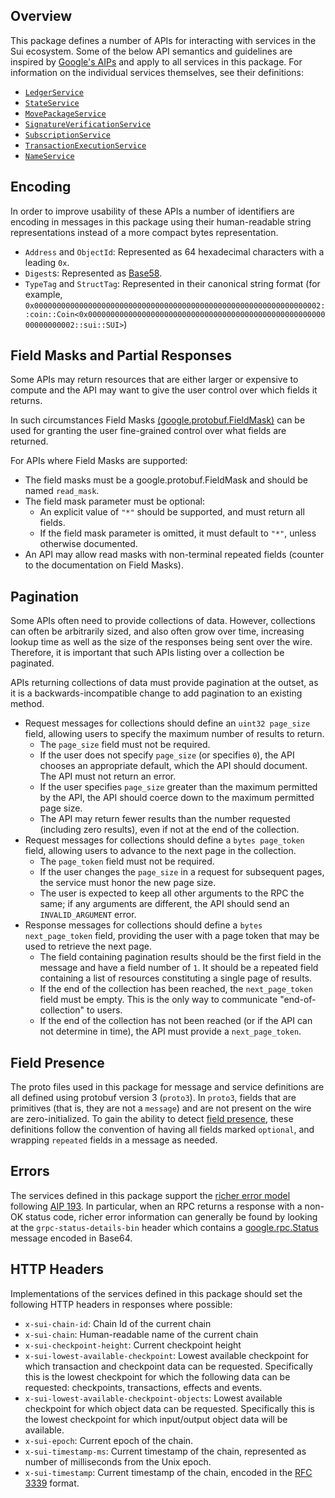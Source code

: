 ## Overview
This package defines a number of APIs for interacting with services in the Sui
ecosystem. Some of the below API semantics and guidelines are inspired by
[Google's AIPs](https://google.aip.dev/) and apply to all services in this
package. For information on the individual services themselves, see their
definitions:

- [`LedgerService`](./ledger_service.proto)
- [`StateService`](./state_service.proto)
- [`MovePackageService`](./move_package_service.proto.proto)
- [`SignatureVerificationService`](./signature_verification_service.proto)
- [`SubscriptionService`](./subscription_service.proto.proto)
- [`TransactionExecutionService`](./transaction_execution_service.proto.proto)
- [`NameService`](./name_service.proto.proto)

## Encoding
In order to improve usability of these APIs a number of identifiers are
encoding in messages in this package using their human-readable string
representations instead of a more compact bytes representation.

- `Address` and `ObjectId`: Represented as 64 hexadecimal characters with a
  leading `0x`.
- `Digest`s: Represented as
  [Base58](https://learnmeabitcoin.com/technical/keys/base58/).
- `TypeTag` and `StructTag`: Represented in their canonical string format (for
  example,
  `0x0000000000000000000000000000000000000000000000000000000000000002::coin::Coin<0x0000000000000000000000000000000000000000000000000000000000000002::sui::SUI>`)

## Field Masks and Partial Responses
Some APIs may return resources that are either larger or expensive to compute
and the API may want to give the user control over which fields it returns.

In such circumstances Field Masks
[(google.protobuf.FieldMask)](../../../google/protobuf/field_mask.proto) can be
used for granting the user fine-grained control over what fields are returned.

For APIs where Field Masks are supported:

- The field masks must be a google.protobuf.FieldMask and should be named
  `read_mask`.
- The field mask parameter must be optional:
    - An explicit value of `"*"` should be supported, and must return all
      fields.
    - If the field mask parameter is omitted, it must default to `"*"`, unless
      otherwise documented.
- An API may allow read masks with non-terminal repeated fields (counter to the
  documentation on Field Masks).

## Pagination
Some APIs often need to provide collections of data. However, collections can
often be arbitrarily sized, and also often grow over time, increasing lookup
time as well as the size of the responses being sent over the wire. Therefore,
it is important that such APIs listing over a collection be paginated.

APIs returning collections of data must provide pagination at the outset, as it
is a backwards-incompatible change to add pagination to an existing method.

- Request messages for collections should define an `uint32 page_size` field,
  allowing users to specify the maximum number of results to return.
    - The `page_size` field must not be required.
    - If the user does not specify `page_size` (or specifies `0`), the API
      chooses an appropriate default, which the API should document. The API
      must not return an error.
    - If the user specifies `page_size` greater than the maximum permitted by
      the API, the API should coerce down to the maximum permitted page size.
    - The API may return fewer results than the number requested (including
      zero results), even if not at the end of the collection.
- Request messages for collections should define a `bytes page_token` field,
  allowing users to advance to the next page in the collection.
    - The `page_token` field must not be required.
    - If the user changes the `page_size` in a request for subsequent pages,
      the service must honor the new page size.
    - The user is expected to keep all other arguments to the RPC the same; if
      any arguments are different, the API should send an `INVALID_ARGUMENT`
      error.
- Response messages for collections should define a `bytes next_page_token`
  field, providing the user with a page token that may be used to retrieve the
  next page.
    - The field containing pagination results should be the first field in the
      message and have a field number of `1`. It should be a repeated field
      containing a list of resources constituting a single page of results.
    - If the end of the collection has been reached, the `next_page_token`
      field must be empty. This is the only way to communicate
      "end-of-collection" to users.
    - If the end of the collection has not been reached (or if the API can not
      determine in time), the API must provide a `next_page_token`.

## Field Presence
The proto files used in this package for message and service definitions are
all defined using protobuf version 3 (`proto3`). In `proto3`, fields that are
primitives (that is, they are not a `message`) and are not present on the wire
are zero-initialized. To gain the ability to detect [field
presence](https://github.com/protocolbuffers/protobuf/blob/main/docs/field_presence.md),
these definitions follow the convention of having all fields marked `optional`,
and wrapping `repeated` fields in a message as needed.

## Errors
The services defined in this package support the [richer error
model](https://grpc.io/docs/guides/error/#richer-error-model) following [AIP
193](https://google.aip.dev/193). In particular, when an RPC returns a response
with a non-OK status code, richer error information can generally be found by
looking at the `grpc-status-details-bin` header which contains a
[google.rpc.Status](https://github.com/googleapis/googleapis/blob/master/google/rpc/status.proto)
message encoded in Base64.

## HTTP Headers
Implementations of the services defined in this package should set the
following HTTP headers in responses where possible:

- `x-sui-chain-id`: Chain Id of the current chain
- `x-sui-chain`: Human-readable name of the current chain
- `x-sui-checkpoint-height`: Current checkpoint height
- `x-sui-lowest-available-checkpoint`: Lowest available checkpoint for which
  transaction and checkpoint data can be requested. Specifically this is the
  lowest checkpoint for which the following data can be requested: checkpoints,
  transactions, effects and events.
- `x-sui-lowest-available-checkpoint-objects`: Lowest available checkpoint for
  which object data can be requested. Specifically this is the lowest
  checkpoint for which input/output object data will be available.
- `x-sui-epoch`: Current epoch of the chain.
- `x-sui-timestamp-ms`: Current timestamp of the chain, represented as number
  of milliseconds from the Unix epoch.
- `x-sui-timestamp`: Current timestamp of the chain, encoded in the
  [RFC 3339](https://www.ietf.org/rfc/rfc3339.txt) format.
